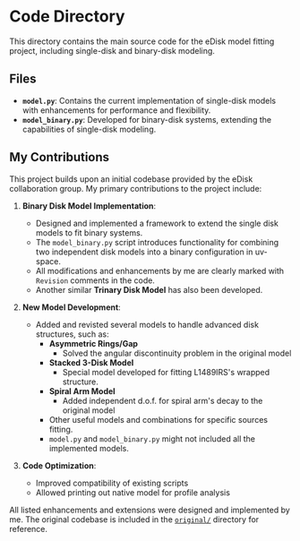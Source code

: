 # Code Directory

This directory contains the main source code for the eDisk model fitting project, including single-disk and binary-disk modeling.

## Files

- **`model.py`**: Contains the current implementation of single-disk models with enhancements for performance and flexibility.
- **`model_binary.py`**: Developed for binary-disk systems, extending the capabilities of single-disk modeling.

## My Contributions

This project builds upon an initial codebase provided by the eDisk collaboration group. My primary contributions to the project include:

1. **Binary Disk Model Implementation**:
   - Designed and implemented a framework to extend the single disk models to fit binary systems.
   - The `model_binary.py` script introduces functionality for combining two independent disk models into a binary configuration in uv-space.
   - All modifications and enhancements by me are clearly marked with `Revision` comments in the code.
   - Another similar **Trinary Disk Model** has also been developed.

2. **New Model Development**:
   - Added and revisted several models to handle advanced disk structures, such as:
     - **Asymmetric Rings/Gap**
       - Solved the angular discontinuity problem in the original model
     - **Stacked 3-Disk Model**
       - Special model developed for fitting L1489IRS's wrapped structure.
     - **Spiral Arm Model**
       - Added independent d.o.f. for spiral arm's decay to the original model
     - Other useful models and combinations for specific sources fitting.
     - `model.py` and `model_binary.py` might not included all the implemented models.

3. **Code Optimization**:
   - Improved compatibility of existing scripts
   - Allowed printing out native model for profile analysis

All listed enhancements and extensions were designed and implemented by me. The original codebase is included in the [`original/`](/eDisk_model_fitting/original/) directory for reference.
